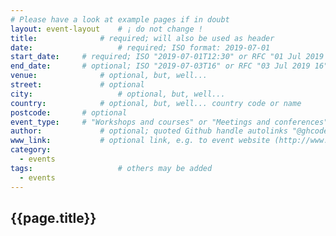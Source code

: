 ```yaml
---
# Please have a look at example pages if in doubt
layout: event-layout	# ¡ do not change !
title:				# required; will also be used as header 
date:					# required; ISO format: 2019-07-01
start_date:		# required; ISO "2019-07-01T12:30" or RFC "01 Jul 2019 12:30"
end_date: 		# optional; ISO "2019-07-03T16" or RFC "03 Jul 2019 16"
venue: 				# optional, but, well...
street:				# optional
city:					# optional, but, well...	
country:			# optional, but, well... country code or name
postcode: 		# optional
event_type: 	# "Workshops and courses" or "Meetings and conferences"
author: 			# optional; quoted Github handle autolinks "@ghcoder1"
www_link:			# optional link, e.g. to event website (http://www.event2019.org)
category:
  - events
tags:					# others may be added
  - events
---
```


## {{page.title}}
